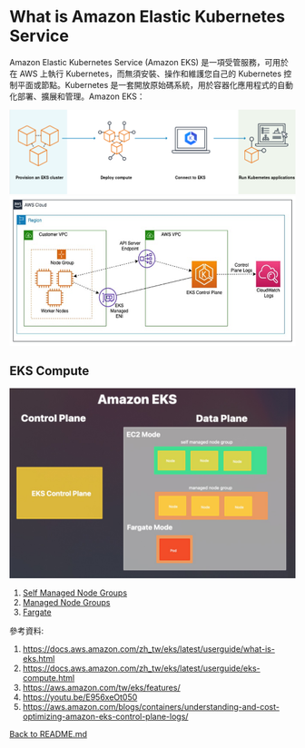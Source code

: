 # What is Amazon Elastic Kubernetes Service 
Amazon Elastic Kubernetes Service (Amazon EKS) 是一項受管服務，可用於在 AWS 上執行 Kubernetes，而無須安裝、操作和維護您自己的 Kubernetes 控制平面或節點。Kubernetes 是一套開放原始碼系統，用於容器化應用程式的自動化部署、擴展和管理。Amazon EKS：

![](./docs/eks.png)
![](./docs/EKS-GuardDuty-Blog-Arch.png)

## EKS Compute
![](./docs//eks-compute.jpeg)
1. [Self Managed Node Groups](https://docs.aws.amazon.com/zh_tw/eks/latest/userguide/worker.html)
2. [Managed Node Groups](https://docs.aws.amazon.com/zh_tw/eks/latest/userguide/managed-node-groups.html)
3. [Fargate](https://docs.aws.amazon.com/zh_tw/eks/latest/userguide/fargate.html)


參考資料:
1. https://docs.aws.amazon.com/zh_tw/eks/latest/userguide/what-is-eks.html
2. https://docs.aws.amazon.com/zh_tw/eks/latest/userguide/eks-compute.html
3. https://aws.amazon.com/tw/eks/features/
4. https://youtu.be/E956xeOt050
5. https://aws.amazon.com/blogs/containers/understanding-and-cost-optimizing-amazon-eks-control-plane-logs/

[Back to README.md](./README.md)